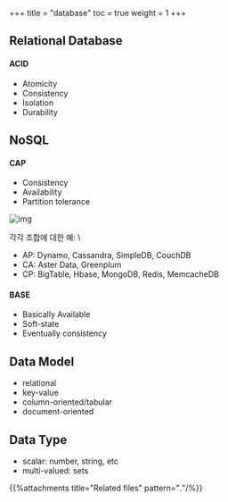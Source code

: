 +++
title  = "database"
toc    = true
weight = 1
+++

## Relational Database
#### ACID
- Atomicity
- Consistency
- Isolation
- Durability

## NoSQL
#### CAP
- Consistency
- Availability
- Partition tolerance

![img](../database.files/nosql_cap.png)

각각 조합에 대한 예: \

- AP: Dynamo, Cassandra, SimpleDB, CouchDB
- CA: Aster Data, Greenplum
- CP: BigTable, Hbase, MongoDB, Redis, MemcacheDB


#### BASE
- Basically Available
- Soft-state
- Eventually consistency

## Data Model
- relational
- key-value
- column-oriented/tabular
- document-oriented

## Data Type
- scalar: number, string, etc
- multi-valued: sets

{{%attachments title="Related files" pattern="*.*"/%}}
